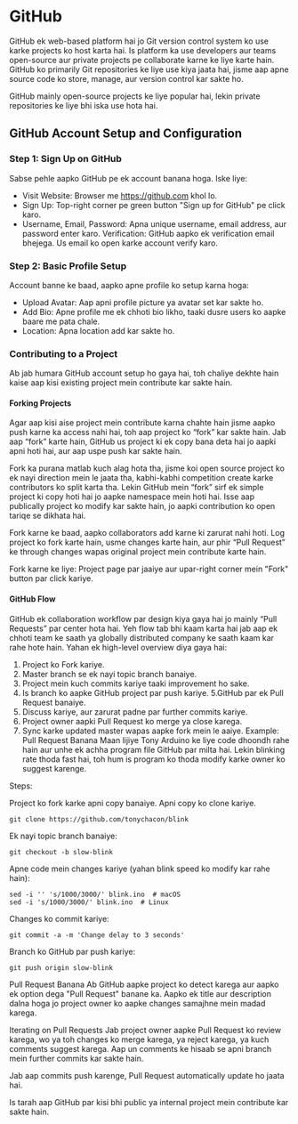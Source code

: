 # GitHub 
GitHub ek web-based platform hai jo Git version control system ko use karke projects ko host karta hai. Is platform ka use developers aur teams open-source aur private projects pe collaborate karne ke liye karte hain. GitHub ko primarily Git repositories ke liye use kiya jaata hai, jisme aap apne source code ko store, manage, aur version control kar sakte ho.

GitHub mainly open-source projects ke liye popular hai, lekin private repositories ke liye bhi iska use hota hai.

## GitHub Account Setup and Configuration 
### Step 1: Sign Up on GitHub
Sabse pehle aapko GitHub pe ek account banana hoga. Iske liye:
- Visit Website: Browser me https://github.com khol lo.
- Sign Up: Top-right corner pe green button "Sign up for GitHub" pe click karo.
- Username, Email, Password: Apna unique username, email address, aur password enter karo.
Verification: GitHub aapko ek verification email bhejega. Us email ko open karke account verify karo.
### Step 2: Basic Profile Setup
Account banne ke baad, aapko apne profile ko setup karna hoga:
- Upload Avatar: Aap apni profile picture ya avatar set kar sakte ho.
- Add Bio: Apne profile me ek chhoti bio likho, taaki dusre users ko aapke baare me pata chale.
- Location: Apna location add kar sakte ho.
### Contributing to a Project
Ab jab humara GitHub account setup ho gaya hai, toh chaliye dekhte hain kaise aap kisi existing project mein contribute kar sakte hain.

#### Forking Projects
Agar aap kisi aise project mein contribute karna chahte hain jisme aapko push karne ka access nahi hai, toh aap project ko “fork” kar sakte hain. Jab aap “fork” karte hain, GitHub us project ki ek copy bana deta hai jo aapki apni hoti hai, aur aap uspe push kar sakte hain.

Fork ka purana matlab kuch alag hota tha, jisme koi open source project ko ek nayi direction mein le jaata tha, kabhi-kabhi competition create karke contributors ko split karta tha. Lekin GitHub mein “fork” sirf ek simple project ki copy hoti hai jo aapke namespace mein hoti hai. Isse aap publically project ko modify kar sakte hain, jo aapki contribution ko open tariqe se dikhata hai.

Fork karne ke baad, aapko collaborators add karne ki zarurat nahi hoti. Log project ko fork karte hain, usme changes karte hain, aur phir “Pull Request” ke through changes wapas original project mein contribute karte hain.

Fork karne ke liye: Project page par jaaiye aur upar-right corner mein "Fork" button par click kariye.

#### GitHub Flow
GitHub ek collaboration workflow par design kiya gaya hai jo mainly “Pull Requests” par center hota hai. Yeh flow tab bhi kaam karta hai jab aap ek chhoti team ke saath ya globally distributed company ke saath kaam kar rahe hote hain. Yahan ek high-level overview diya gaya hai:

1. Project ko Fork kariye.
2. Master branch se ek nayi topic branch banaiye.
3. Project mein kuch commits kariye taaki improvement ho sake.
4. Is branch ko aapke GitHub project par push kariye.
5.GitHub par ek Pull Request banaiye.
6. Discuss kariye, aur zarurat padne par further commits kariye.
7. Project owner aapki Pull Request ko merge ya close karega.
8. Sync karke updated master wapas aapke fork mein le aaiye.
Example: Pull Request Banana
Maan lijiye Tony Arduino ke liye code dhoondh rahe hain aur unhe ek achha program file GitHub par milta hai. Lekin blinking rate thoda fast hai, toh hum is program ko thoda modify karke owner ko suggest karenge.

Steps:

Project ko fork karke apni copy banaiye.
Apni copy ko clone kariye.
```
git clone https://github.com/tonychacon/blink
```
Ek nayi topic branch banaiye:
```
git checkout -b slow-blink
```
Apne code mein changes kariye (yahan blink speed ko modify kar rahe hain):
```
sed -i '' 's/1000/3000/' blink.ino  # macOS
sed -i 's/1000/3000/' blink.ino  # Linux
```
Changes ko commit kariye:
```
git commit -a -m 'Change delay to 3 seconds'
```
Branch ko GitHub par push kariye:
```
git push origin slow-blink
```
Pull Request Banana
Ab GitHub aapke project ko detect karega aur aapko ek option dega "Pull Request" banane ka. Aapko ek title aur description dalna hoga jo project owner ko aapke changes samajhne mein madad karega.

Iterating on Pull Requests
Jab project owner aapke Pull Request ko review karega, wo ya toh changes ko merge karega, ya reject karega, ya kuch comments suggest karega. Aap un comments ke hisaab se apni branch mein further commits kar sakte hain.

Jab aap commits push karenge, Pull Request automatically update ho jaata hai.

Is tarah aap GitHub par kisi bhi public ya internal project mein contribute kar sakte hain.
